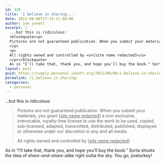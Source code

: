 ```yaml
---
id: 128
title: 'I believe in sharing...'
date: 2011-09-06T17:33:11-04:00
author: joe jenett
excerpt: |
  ...but this is ridiculous:
  <blockquote><p>
  Pictures are not guaranteed publication. When you submit your materials, you grant <u>[site name redacted]</u> a non-exclusive, irrevocable, royalty-free license to use the work to be used, copied, sub-licensed, adapted, transmitted, distributed, published, displayed or otherwise under our discretion in any and all media.
  </p>
  <p>
  All rights owned and controlled by <u>[site name redacted]</u>
  </p></blockquote>
  As in "I'll take that, thank you, and hope you'll buy the book." Sorta shoots the idea of <i>share-and-share-alike</i> right outta the sky. You go, jiveturkey!
layout: post
guid: https://simply.personal.jenett.org/2011/09/06/i-believe-in-sharing/
permalink: /i_believe_in_sharing/
categories:
  - personal
---
```

...but this is ridiculous:

> Pictures are not guaranteed publication. When you submit your materials, you grant <u>[site name redacted]</u> a non-exclusive, irrevocable, royalty-free license to use the work to be used, copied, sub-licensed, adapted, transmitted, distributed, published, displayed or otherwise under our discretion in any and all media. 
> 
> All rights owned and controlled by <u>[site name redacted]</u> 

As in &#8220;I’ll take that, thank you, and hope you’ll buy the book.&#8221; Sorta shoots the idea of _share-and-share-alike_ right outta the sky. You go, jiveturkey!